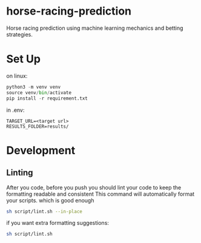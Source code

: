 # horse-racing-prediction
Horse racing prediction using machine learning mechanics and betting strategies.



# Set Up

on linux:
```python
python3 -m venv venv
source venv/bin/activate
pip install -r requirement.txt
```

in .env:
```
TARGET_URL=<target url>
RESULTS_FOLDER=results/
```

# Development

## Linting
After you code, before you push you should lint your code to keep the formatting readable and consistent
This command will automatically format your scripts. which is good enough
```bash
sh script/lint.sh --in-place
```
if you want extra formatting suggestions:
```bash
sh script/lint.sh
```
